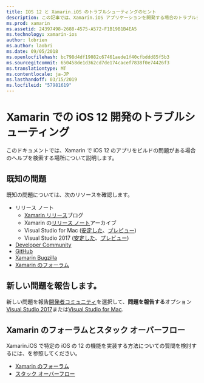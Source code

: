 ```yaml
---
title: IOS 12 と Xamarin.iOS のトラブルシューティングのヒント
description: この記事では、Xamarin.iOS アプリケーションを開発する場合のトラブルシューティングに使用できるリソースについて説明します。 新しい懸案事項、およびその他のトラブルシューティング リソースのレポートの既知の問題がについて説明します。
ms.prod: xamarin
ms.assetid: 24397498-2688-4575-A572-F1B19B1B4EA5
ms.technology: xamarin-ios
author: lobrien
ms.author: laobri
ms.date: 09/05/2018
ms.openlocfilehash: bc798d4df19082c67461aede1f40cfbddd85f5b3
ms.sourcegitcommit: 650458de1d362cd7de174cacef7838f0e74426f3
ms.translationtype: MT
ms.contentlocale: ja-JP
ms.lasthandoff: 03/15/2019
ms.locfileid: "57981619"
---
```

# <a name="troubleshooting-ios-12-development-with-xamarin"></a>Xamarin での iOS 12 開発のトラブルシューティング

このドキュメントでは、Xamarin で iOS 12 のアプリをビルドの問題がある場合のヘルプを検索する場所について説明します。

## <a name="known-issues"></a>既知の問題

既知の問題については、次のリソースを確認します。

- リリース ノート
    - [Xamarin リリース](http://releases.xamarin.com/)ブログ
    - Xamarin の[リリース ノート](https://docs.microsoft.com/xamarin/ios/release-notes/)アーカイブ
    - Visual Studio for Mac ([安定した](https://docs.microsoft.com/visualstudio/releasenotes/vs2017-mac-relnotes)、[プレビュー](https://docs.microsoft.com/visualstudio/releasenotes/vs2017-mac-preview-relnotes))
    - Visual Studio 2017 ([安定した](https://docs.microsoft.com/visualstudio/releasenotes/vs2017-relnotes)、[プレビュー](https://docs.microsoft.com/visualstudio/releasenotes/vs2017-preview-relnotes))
- [Developer Community](https://developercommunity.visualstudio.com/search.html)
- [GitHub](https://github.com/xamarin/xamarin-macios/issues)
- [Xamarin Bugzilla](https://bugzilla.xamarin.com/query.cgi?product=iOS)
- [Xamarin のフォーラム](https://forums.xamarin.com/categories/ios)

## <a name="report-a-new-issue"></a>新しい問題を報告します。

新しい問題を報告[開発者コミュニティ](https://developercommunity.visualstudio.com/spaces/8/index.html)を選択して、**問題を報告する**オプション[Visual Studio 2017](https://docs.microsoft.com/visualstudio/ide/how-to-report-a-problem-with-visual-studio-2017)または[Visual Studio for Mac](https://docs.microsoft.com/visualstudio/mac/report-a-problem).

## <a name="xamarin-forums-and-stack-overflow"></a>Xamarin のフォーラムとスタック オーバーフロー

Xamarin.iOS で特定の iOS の 12 の機能を実装する方法についての質問を検討するには、を参照してください。

- [Xamarin のフォーラム](http://forums.xamarin.com/categories/ios)
- [スタック オーバーフロー](https://stackoverflow.com/search?tab=newest&q=xamarin)
